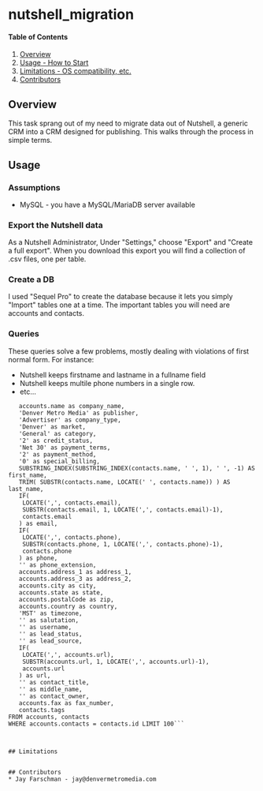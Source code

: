 # nutshell_migration

#### Table of Contents

1. [Overview](#overview)
2. [Usage - How to Start](#usage)
3. [Limitations - OS compatibility, etc.](#limitations)
4. [Contributors](#contributors)

## Overview
This task sprang out of my need to migrate data out of Nutshell, a generic
CRM into a CRM designed for publishing. This walks through the process in
simple terms.

## Usage

### Assumptions

* MySQL - you have a MySQL/MariaDB server available

### Export the Nutshell data
As a Nutshell Administrator, Under "Settings," choose "Export" and 
"Create a full export". When you download this export you will find
a collection of .csv files, one per table.

### Create a DB
I used "Sequel Pro" to create the database because it lets you simply
"Import" tables one at a time.  The important tables you will need are
accounts and contacts.

### Queries
These queries solve a few problems, mostly dealing with violations of
first normal form. For instance:

* Nutshell keeps firstname and lastname in a fullname field
* Nutshell keeps multile phone numbers in a single row.
* etc...

```SELECT 
   accounts.name as company_name,
   'Denver Metro Media' as publisher,
   'Advertiser' as company_type,
   'Denver' as market,
   'General' as category,
   '2' as credit_status,
   'Net 30' as payment_terms,
   '2' as payment_method,
   '0' as special_billing,
   SUBSTRING_INDEX(SUBSTRING_INDEX(contacts.name, ' ', 1), ' ', -1) AS first_name,
   TRIM( SUBSTR(contacts.name, LOCATE(' ', contacts.name)) ) AS last_name,
   IF(
    LOCATE(',', contacts.email),
    SUBSTR(contacts.email, 1, LOCATE(',', contacts.email)-1),
    contacts.email
   ) as email,
   IF(
    LOCATE(',', contacts.phone),
    SUBSTR(contacts.phone, 1, LOCATE(',', contacts.phone)-1),
    contacts.phone
   ) as phone,
   '' as phone_extension,
   accounts.address_1 as address_1,
   accounts.address_3 as address_2,
   accounts.city as city,
   accounts.state as state,
   accounts.postalCode as zip,
   accounts.country as country,
   'MST' as timezone,
   '' as salutation,
   '' as username,
   '' as lead_status,
   '' as lead_source,
   IF(
    LOCATE(',', accounts.url),
    SUBSTR(accounts.url, 1, LOCATE(',', accounts.url)-1),
    accounts.url
   ) as url,
   '' as contact_title,
   '' as middle_name,
   '' as contact_owner,
   accounts.fax as fax_number,
   contacts.tags
FROM accounts, contacts
WHERE accounts.contacts = contacts.id LIMIT 100```
 


## Limitations


## Contributors
* Jay Farschman - jay@denvermetromedia.com

